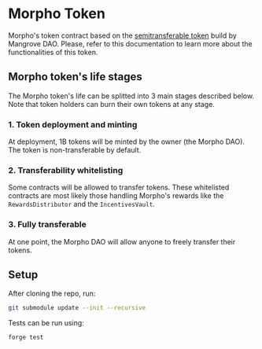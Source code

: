 # Morpho Token

Morpho's token contract based on the [semitransferable token](https://github.com/mangrovedao/semitransferable-token) build by Mangrove DAO. Please, refer to this documentation to learn more about the functionalities of this token.

## Morpho token's life stages

The Morpho token's life can be splitted into 3 main stages described below.
Note that token holders can burn their own tokens at any stage.

### 1. Token deployment and minting

At deployment, 1B tokens will be minted by the owner (the Morpho DAO).
The token is non-transferable by default.

### 2. Transferability whitelisting

Some contracts will be allowed to transfer tokens. These whitelisted contracts are most likely those handling Morpho's rewards like the `RewardsDistributor` and the `IncentivesVault`.

### 3. Fully transferable

At one point, the Morpho DAO will allow anyone to freely transfer their tokens.

## Setup

After cloning the repo, run:
```bash
git submodule update --init --recursive
```

Tests can be run using:
```bash
forge test
```